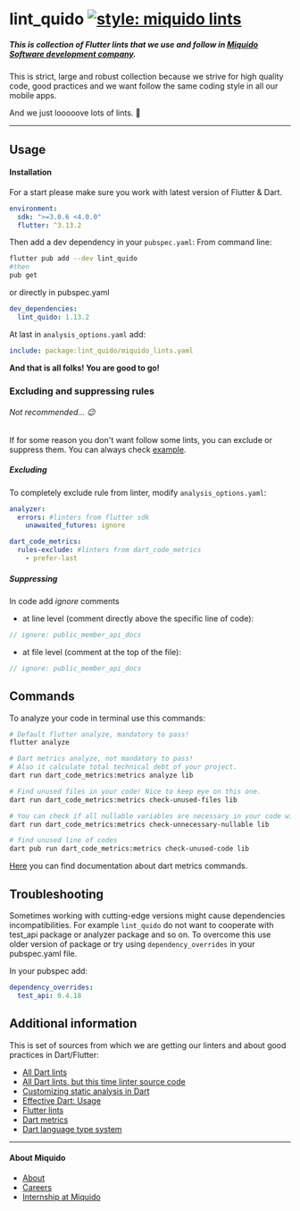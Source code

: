 <!-- 
This README describes the package. If you publish this package to pub.dev,
this README's contents appear on the landing page for your package.

For information about how to write a good package README, see the guide for
[writing package pages](https://dart.dev/guides/libraries/writing-package-pages). 

For general information about developing packages, see the Dart guide for
[creating packages](https://dart.dev/guides/libraries/create-library-packages)
and the Flutter guide for
[developing packages and plugins](https://flutter.dev/developing-packages). 
-->
# lint_quido [![style: miquido lints](https://badgen.net/badge/style/lint_quido/blue?icon=terminal)](https://github.com/miquido/lint_quido)
##### This is collection of Flutter lints that we use and follow in [Miquido Software development company](https://www.miquido.com).

This is strict, large and robust collection because we strive for high quality code, good practices and we want follow the same coding style in all our mobile apps.

And we just looooove lots of lints. :blue_heart:

---

## Usage
#### Installation
For a start please make sure you work with latest version of Flutter & Dart.
```yaml
environment:
  sdk: ">=3.0.6 <4.0.0"
  flutter: ^3.13.2
```

Then add a dev dependency in your `pubspec.yaml`:
From command line: 
```bash
flutter pub add --dev lint_quido
#then
pub get
```

or directly in pubspec.yaml

```yaml
dev_dependencies:
  lint_quido: 1.13.2
```

At last in `analysis_options.yaml` add:
```yaml
include: package:lint_quido/miquido_lints.yaml
```

**And that is all folks! You are good to go!**

### Excluding and suppressing rules
###### Not recommended... :wink:
If for some reason you don't want follow some lints, you can exclude or suppress them.
You can always check [example](/example/lib).

##### Excluding
To completely exclude rule from linter, modify `analysis_options.yaml`:
```yaml
analyzer:
  errors: #linters from flutter sdk
    unawaited_futures: ignore

dart_code_metrics:
  rules-exclude: #linters from dart_code_metrics
    - prefer-last
```

##### Suppressing
In code add _ignore_ comments
- at line level (comment directly above the specific line of code):
```dart
// ignore: public_member_api_docs
```
- at file level (comment at the top of the file):
```dart
// ignore: public_member_api_docs
```

## Commands
To analyze your code in terminal use this commands:
```sh
# Default flutter analyze, mandatory to pass!
flutter analyze

# Dart metrics analyze, not mandatory to pass!
# Also it calculate total technical debt of your project.
dart run dart_code_metrics:metrics analyze lib

# Find unused files in your code! Nice to keep eye on this one.
dart run dart_code_metrics:metrics check-unused-files lib

# You can check if all nullable variables are necessary in your code with
dart run dart_code_metrics:metrics check-unnecessary-nullable lib

# find unused line of codes
dart pub run dart_code_metrics:metrics check-unused-code lib
```

[Here](https://dcm.dev/docs/individuals/cli/analyze/) you can find documentation about dart metrics commands.

## Troubleshooting
Sometimes working with cutting-edge versions might cause dependencies incompatibilities. For example `lint_quido` do not want to cooperate with test_api package or analyzer package and so on.
To overcome this use older version of package or try using
`dependency_overrides` in your pubspec.yaml file.

In your pubspec add:
```yaml
dependency_overrides:
  test_api: 0.4.18
```

## Additional information
This is set of sources from which we are getting our linters and about good practices in Dart/Flutter:
- [All Dart lints](https://dart.dev/tools/linter-rules/all)
- [All Dart lints, but this time linter source code](https://github.com/dart-lang/linter/blob/main/example/all.yaml)
- [Customizing static analysis in Dart](https://dart.dev/tools/analysis)
- [Effective Dart: Usage](https://dart.dev/guides/language/effective-dart/usage)
- [Flutter lints](https://github.com/flutter/packages/tree/main/packages/flutter_lints)
- [Dart metrics](https://dcm.dev/docs/individuals/rules/)
- [Dart language type system](https://github.com/dart-lang/language/tree/main/resources/type-system)

---
#### About Miquido
- [About](https://careers.miquido.com/about-us/)
- [Careers](https://careers.miquido.com/job-offers/)
- [Internship at Miquido](https://careers.miquido.com/students/)